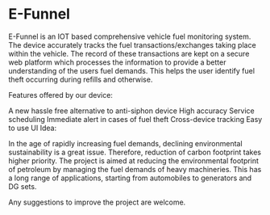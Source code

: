 # E-Funnel
E-Funnel is an IOT based comprehensive vehicle fuel monitoring system. The device accurately tracks the fuel transactions/exchanges taking place within the vehicle. The record of these transactions are kept on a secure web platform which processes the information to provide a better understanding of the users fuel demands. This helps the user identify fuel theft occurring during refills and otherwise.

Features offered by our device:

A new hassle free alternative to anti-siphon device
High accuracy
Service scheduling
Immediate alert in cases of fuel theft
Cross-device tracking
Easy to use UI
Idea:

In the age of rapidly increasing fuel demands, declining environmental sustainability is a great issue. Therefore, reduction of carbon footprint takes higher priority. The project is aimed at reducing the environmental footprint of petroleum by managing the fuel demands of heavy machineries. This has a long range of applications, starting from automobiles to generators and DG sets.

Any suggestions to improve the project are welcome.
